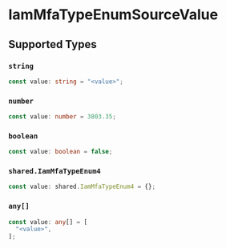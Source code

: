 # IamMfaTypeEnumSourceValue


## Supported Types

### `string`

```typescript
const value: string = "<value>";
```

### `number`

```typescript
const value: number = 3803.35;
```

### `boolean`

```typescript
const value: boolean = false;
```

### `shared.IamMfaTypeEnum4`

```typescript
const value: shared.IamMfaTypeEnum4 = {};
```

### `any[]`

```typescript
const value: any[] = [
  "<value>",
];
```

